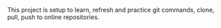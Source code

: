 This project is setup to learn, refresh and practice git commands, clone, pull, push to online repositories.

